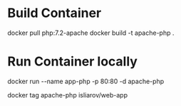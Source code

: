 # Build Container

docker pull php:7.2-apache
docker build -t apache-php .

# Run Container locally

docker run --name app-php -p 80:80 -d apache-php

docker tag apache-php isliarov/web-app